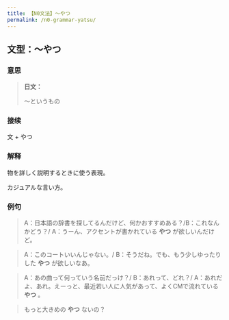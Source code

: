 ```yaml
---
title: 【N0文法】～やつ
permalink: /n0-grammar-yatsu/
---
```


## 文型：～やつ

### 意思

> **日文：**
> 
> 〜というもの

### 接续

文 + やつ

### 解释

物を詳しく説明するときに使う表現。

カジュアルな言い方。

### 例句

> A：日本語の辞書を探してるんだけど、何かおすすめある？/B：これなんかどう？/ A：うーん、アクセントが書かれている **やつ** が欲しいんだけど。

> A：このコートいいんじゃない。/ B：そうだね。でも、もう少しゆったりした **やつ** が欲しいなあ。

> A：あの曲って何っていう名前だっけ？/ B：あれって、どれ？/ A：あれだよ、あれ。えーっと、最近若い人に人気があって、よくCMで流れている **やつ** 。

> もっと大きめの **やつ** ないの？

